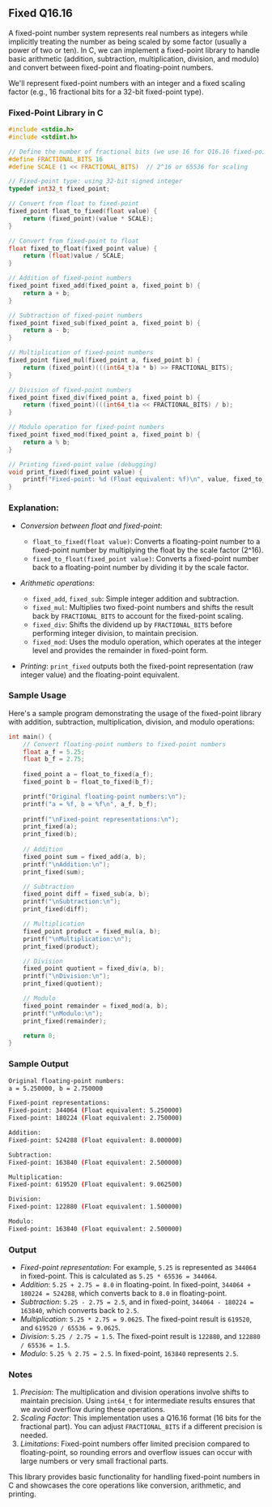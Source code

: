 
## Fixed Q16.16

A fixed-point number system represents real numbers as integers while implicitly treating the number as being scaled by some factor (usually a power of two or ten). In C, we can implement a fixed-point library to handle basic arithmetic (addition, subtraction, multiplication, division, and modulo) and convert between fixed-point and floating-point numbers.

We'll represent fixed-point numbers with an integer and a fixed scaling factor (e.g., 16 fractional bits for a 32-bit fixed-point type).


### Fixed-Point Library in C


```c
#include <stdio.h>
#include <stdint.h>

// Define the number of fractional bits (we use 16 for Q16.16 fixed-point format)
#define FRACTIONAL_BITS 16
#define SCALE (1 << FRACTIONAL_BITS)  // 2^16 or 65536 for scaling

// Fixed-point type: using 32-bit signed integer
typedef int32_t fixed_point;

// Convert from float to fixed-point
fixed_point float_to_fixed(float value) {
    return (fixed_point)(value * SCALE);
}

// Convert from fixed-point to float
float fixed_to_float(fixed_point value) {
    return (float)value / SCALE;
}

// Addition of fixed-point numbers
fixed_point fixed_add(fixed_point a, fixed_point b) {
    return a + b;
}

// Subtraction of fixed-point numbers
fixed_point fixed_sub(fixed_point a, fixed_point b) {
    return a - b;
}

// Multiplication of fixed-point numbers
fixed_point fixed_mul(fixed_point a, fixed_point b) {
    return (fixed_point)(((int64_t)a * b) >> FRACTIONAL_BITS);
}

// Division of fixed-point numbers
fixed_point fixed_div(fixed_point a, fixed_point b) {
    return (fixed_point)(((int64_t)a << FRACTIONAL_BITS) / b);
}

// Modulo operation for fixed-point numbers
fixed_point fixed_mod(fixed_point a, fixed_point b) {
    return a % b;
}

// Printing fixed-point value (debugging)
void print_fixed(fixed_point value) {
    printf("Fixed-point: %d (Float equivalent: %f)\n", value, fixed_to_float(value));
}
```

### Explanation:

- *Conversion between float and fixed-point*:
  - `float_to_fixed(float value)`: Converts a floating-point number to a fixed-point number by multiplying the float by the scale factor (2^16).
  - `fixed_to_float(fixed_point value)`: Converts a fixed-point number back to a floating-point number by dividing it by the scale factor.
  
- *Arithmetic operations*:
  - `fixed_add`, `fixed_sub`: Simple integer addition and subtraction.
  - `fixed_mul`: Multiplies two fixed-point numbers and shifts the result back by `FRACTIONAL_BITS` to account for the fixed-point scaling.
  - `fixed_div`: Shifts the dividend up by `FRACTIONAL_BITS` before performing integer division, to maintain precision.
  - `fixed_mod`: Uses the modulo operation, which operates at the integer level and provides the remainder in fixed-point form.

- *Printing*: `print_fixed` outputs both the fixed-point representation (raw integer value) and the floating-point equivalent.


### Sample Usage

Here's a sample program demonstrating the usage of the fixed-point library with addition, subtraction, multiplication, division, and modulo operations:

```c
int main() {
    // Convert floating-point numbers to fixed-point numbers
    float a_f = 5.25;
    float b_f = 2.75;
    
    fixed_point a = float_to_fixed(a_f);
    fixed_point b = float_to_fixed(b_f);

    printf("Original floating-point numbers:\n");
    printf("a = %f, b = %f\n", a_f, b_f);
    
    printf("\nFixed-point representations:\n");
    print_fixed(a);
    print_fixed(b);
    
    // Addition
    fixed_point sum = fixed_add(a, b);
    printf("\nAddition:\n");
    print_fixed(sum);

    // Subtraction
    fixed_point diff = fixed_sub(a, b);
    printf("\nSubtraction:\n");
    print_fixed(diff);

    // Multiplication
    fixed_point product = fixed_mul(a, b);
    printf("\nMultiplication:\n");
    print_fixed(product);

    // Division
    fixed_point quotient = fixed_div(a, b);
    printf("\nDivision:\n");
    print_fixed(quotient);

    // Modulo
    fixed_point remainder = fixed_mod(a, b);
    printf("\nModulo:\n");
    print_fixed(remainder);

    return 0;
}
```

### Sample Output

```bash
Original floating-point numbers:
a = 5.250000, b = 2.750000

Fixed-point representations:
Fixed-point: 344064 (Float equivalent: 5.250000)
Fixed-point: 180224 (Float equivalent: 2.750000)

Addition:
Fixed-point: 524288 (Float equivalent: 8.000000)

Subtraction:
Fixed-point: 163840 (Float equivalent: 2.500000)

Multiplication:
Fixed-point: 619520 (Float equivalent: 9.062500)

Division:
Fixed-point: 122880 (Float equivalent: 1.500000)

Modulo:
Fixed-point: 163840 (Float equivalent: 2.500000)
```

### Output

- *Fixed-point representation*: For example, `5.25` is represented as `344064` in fixed-point. This is calculated as `5.25 * 65536 = 344064`.
- *Addition*: `5.25 + 2.75 = 8.0` in floating-point. In fixed-point, `344064 + 180224 = 524288`, which converts back to `8.0` in floating-point.
- *Subtraction*: `5.25 - 2.75 = 2.5`, and in fixed-point, `344064 - 180224 = 163840`, which converts back to `2.5`.
- *Multiplication*: `5.25 * 2.75 = 9.0625`. The fixed-point result is `619520`, and `619520 / 65536 = 9.0625`.
- *Division*: `5.25 / 2.75 = 1.5`. The fixed-point result is `122880`, and `122880 / 65536 = 1.5`.
- *Modulo*: `5.25 % 2.75 = 2.5`. In fixed-point, `163840` represents `2.5`.


### Notes

1. *Precision*: The multiplication and division operations involve shifts to maintain precision. Using `int64_t` for intermediate results ensures that we avoid overflow during these operations.
2. *Scaling Factor*: This implementation uses a Q16.16 format (16 bits for the fractional part). You can adjust `FRACTIONAL_BITS` if a different precision is needed.
3. *Limitations*: Fixed-point numbers offer limited precision compared to floating-point, so rounding errors and overflow issues can occur with large numbers or very small fractional parts.

This library provides basic functionality for handling fixed-point numbers in C and showcases the core operations like conversion, arithmetic, and printing.
